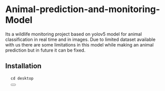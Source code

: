 # Animal-prediction-and-monitoring-Model
 Its a wildlife monitoring project based on yolov5 model for animal classification in real time and in images. Due to limited dataset available with us there are some limitations in this model while making an animal prediction but in future it can be fixed.

## Installation 
<pre>
  <code>cd desktop</code>
  <button onclick="navigator.clipboard.writeText('cd desktop')"></button>
</pre>

